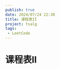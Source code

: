 ```yaml
---
publish: true
date: 2024/07/24 22:30
title: 课程表II
project: tsalg
tags:
 - LeetCode
---
```


# 课程表II
